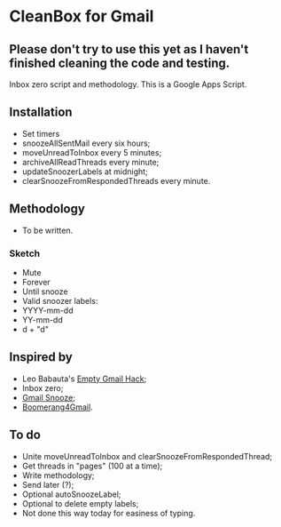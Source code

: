 CleanBox for Gmail
==================

## Please don't try to use this yet as I haven't finished cleaning the code and testing.

Inbox zero script and methodology. This is a Google Apps Script.

## Installation

- Set timers
 - snoozeAllSentMail every six hours;
 - moveUnreadToInbox every 5 minutes;
 - archiveAllReadThreads every minute;
 - updateSnoozerLabels at midnight;
 - clearSnoozeFromRespondedThreads every minute.

## Methodology

- To be written.

### Sketch

- Mute
 - Forever
 - Until snooze
- Valid snoozer labels:
 - YYYY-mm-dd
 - YY-mm-dd
 - d + "d"

## Inspired by

- Leo Babauta's [Empty Gmail Hack](http://leobatauta.com/gm);
- Inbox zero;
- [Gmail Snooze](http://googleappsdeveloper.blogspot.com.br/2011/07/gmail-snooze-with-apps-script.html);
- [Boomerang4Gmail](http://www.boomeranggmail.com).

## To do

- Unite moveUnreadToInbox and clearSnoozeFromRespondedThread;
- Get threads in "pages" (100 at a time);
- Write methodology;
- Send later (?);
- Optional autoSnoozeLabel;
- Optional to delete empty labels;
 - Not done this way today for easiness of typing.
